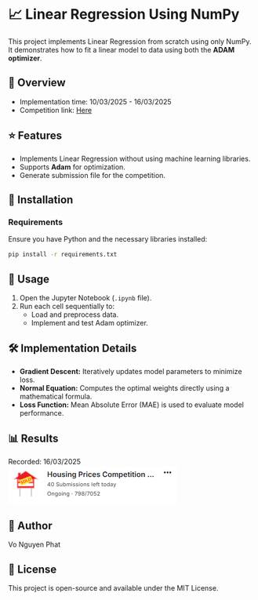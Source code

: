 # 📈 Linear Regression Using NumPy

This project implements Linear Regression from scratch using only NumPy. It demonstrates how to fit a linear model to data using both the **ADAM optimizer**.

## 📖 Overview 
- Implementation time: 10/03/2025 - 16/03/2025
- Competition link: [Here](https://www.kaggle.com/competitions/home-data-for-ml-course)

## ⭐ Features

- Implements Linear Regression without using machine learning libraries.  
- Supports **Adam** for optimization.  
- Generate submission file for the competition.

## 🔧 Installation

### Requirements

Ensure you have Python and the necessary libraries installed:

```bash
pip install -r requirements.txt
```

## 🚀 Usage

1. Open the Jupyter Notebook (`.ipynb` file).
2. Run each cell sequentially to:
   - Load and preprocess data.  
   - Implement and test Adam optimizer. 

## 🛠️ Implementation Details

- **Gradient Descent:** Iteratively updates model parameters to minimize loss.  
- **Normal Equation:** Computes the optimal weights directly using a mathematical formula.  
- **Loss Function:** Mean Absolute Error (MAE) is used to evaluate model performance.  

## 📊 Results

Recorded: 16/03/2025  
![My Image](Result_ranking.png)

## 👤 Author

Vo Nguyen Phat

## 📜 License

This project is open-source and available under the MIT License.
